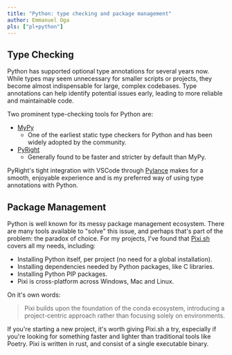 ```yaml
---
title: "Python: type checking and package management"
author: Emmanuel Oga
pls: ["pl+python"]
---
```

## Type Checking

Python has supported optional type annotations for several years now. While types may seem unnecessary for smaller scripts or projects, they become almost indispensable for large, complex codebases. Type annotations can help identify potential issues early, leading to more reliable and maintainable code.

Two prominent type-checking tools for Python are:

* [MyPy](https://mypy-lang.org/)
    - One of the earliest static type checkers for Python and has been widely adopted by the community.
* [PyRight](https://github.com/microsoft/pyright)
    - Generally found to be faster and stricter by default than MyPy.

PyRight's tight integration with VSCode through [Pylance](https://marketplace.visualstudio.com/items?itemName=ms-python.vscode-pylance) makes for a smooth, enjoyable experience and is my preferred way of using type annotations with Python.

## Package Management

Python is well known for its messy package management ecosystem. There are many tools available to "solve" this issue, and perhaps that's part of the problem: the paradox of choice. For my projects, I've found that [Pixi.sh](https://pixi.sh) covers all my needs, including:

* Installing Python itself, per project (no need for a global installation).
* Installing dependencies needed by Python packages, like C libraries.
* Installing Python PIP packages.
* Pixi is cross-platform across Windows, Mac and Linux.

On it's own words:
> Pixi builds upon the foundation of the conda ecosystem, introducing a project-centric approach rather than focusing solely on environments. 

If you're starting a new project, it's worth giving Pixi.sh a try, especially if you're looking for something faster and lighter than traditional tools like Poetry. Pixi is written in rust, and consist of a single executable binary.